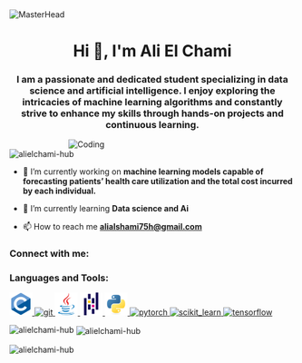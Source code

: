 <img align="center" alt="MasterHead" src="https://user-images.githubusercontent.com/36594527/117921831-c3d32c80-b334-11eb-8bab-a423ac34272a.png" />

<h1 align="center">Hi 👋, I'm Ali El Chami</h1>
<h3 align="center">I am a passionate and dedicated student specializing in data science and artificial intelligence. I enjoy exploring the intricacies of machine learning algorithms and constantly strive to enhance my skills through hands-on projects and continuous learning.</h3>
<img align="right" alt="Coding" width="400" src="https://cdn.dribbble.com/users/31818/screenshots/2091618/dribbb.gif">


<p align="left"> <img src="https://komarev.com/ghpvc/?username=alielchami-hub&label=Profile%20views&color=0e75b6&style=flat" alt="alielchami-hub" /> </p>

- 🔭 I’m currently working on **machine learning models capable of forecasting patients’ health care utilization and the total cost incurred by each individual.**

- 🌱 I’m currently learning **Data science and Ai**

- 📫 How to reach me **alialshami75h@gmail.com**

<h3 align="left">Connect with me:</h3>
<p align="left">
</p>

<h3 align="left">Languages and Tools:</h3>
<p align="left"> <a href="https://www.cprogramming.com/" target="_blank" rel="noreferrer"> <img src="https://raw.githubusercontent.com/devicons/devicon/master/icons/c/c-original.svg" alt="c" width="40" height="40"/> </a> <a href="https://git-scm.com/" target="_blank" rel="noreferrer"> <img src="https://www.vectorlogo.zone/logos/git-scm/git-scm-icon.svg" alt="git" width="40" height="40"/> </a> <a href="https://www.java.com" target="_blank" rel="noreferrer"> <img src="https://raw.githubusercontent.com/devicons/devicon/master/icons/java/java-original.svg" alt="java" width="40" height="40"/> </a> <a href="https://pandas.pydata.org/" target="_blank" rel="noreferrer"> <img src="https://raw.githubusercontent.com/devicons/devicon/2ae2a900d2f041da66e950e4d48052658d850630/icons/pandas/pandas-original.svg" alt="pandas" width="40" height="40"/> </a> <a href="https://www.python.org" target="_blank" rel="noreferrer"> <img src="https://raw.githubusercontent.com/devicons/devicon/master/icons/python/python-original.svg" alt="python" width="40" height="40"/> </a> <a href="https://pytorch.org/" target="_blank" rel="noreferrer"> <img src="https://www.vectorlogo.zone/logos/pytorch/pytorch-icon.svg" alt="pytorch" width="40" height="40"/> </a> <a href="https://scikit-learn.org/" target="_blank" rel="noreferrer"> <img src="https://upload.wikimedia.org/wikipedia/commons/0/05/Scikit_learn_logo_small.svg" alt="scikit_learn" width="40" height="40"/> </a> <a href="https://www.tensorflow.org" target="_blank" rel="noreferrer"> <img src="https://www.vectorlogo.zone/logos/tensorflow/tensorflow-icon.svg" alt="tensorflow" width="40" height="40"/> </a> </p>

<p><img align="left" src="https://github-readme-stats.vercel.app/api/top-langs?username=alielchami-hub&show_icons=true&locale=en&layout=compact" alt="alielchami-hub" /></p>

<p>&nbsp;<img align="center" src="https://github-readme-stats.vercel.app/api?username=alielchami-hub&show_icons=true&locale=en" alt="alielchami-hub" /></p>

<p><img align="center" src="https://github-readme-streak-stats.herokuapp.com/?user=alielchami-hub&" alt="alielchami-hub" /></p>
